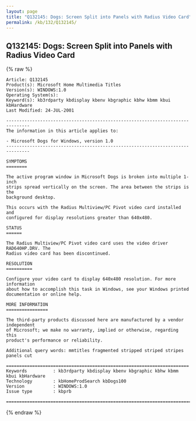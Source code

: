 ```yaml
---
layout: page
title: "Q132145: Dogs: Screen Split into Panels with Radius Video Card"
permalink: /kb/132/Q132145/
---
```


## Q132145: Dogs: Screen Split into Panels with Radius Video Card

{% raw %}

	Article: Q132145
	Product(s): Microsoft Home Multimedia Titles
	Version(s): WINDOWS:1.0
	Operating System(s): 
	Keyword(s): kb3rdparty kbdisplay kbenv kbgraphic kbhw kbmm kbui kbHardware
	Last Modified: 24-JUL-2001
	
	-------------------------------------------------------------------------------
	The information in this article applies to:
	
	- Microsoft Dogs for Windows, version 1.0 
	-------------------------------------------------------------------------------
	
	SYMPTOMS
	========
	
	The active program window in Microsoft Dogs is broken into multiple 1-inch
	strips spread vertically on the screen. The area between the strips is the
	background desktop.
	
	This occurs with the Radius Multiview/PC Pivot video card installed and
	configured for display resolutions greater than 640x480.
	
	STATUS
	======
	
	The Radius Multiview/PC Pivot video card uses the video driver RAD640HP.DRV. The
	Radius video card has been discontinued.
	
	RESOLUTION
	==========
	
	Configure your video card to display 640x480 resolution. For more information
	about how to accomplish this task in Windows, see your Windows printed
	documentation or online help.
	
	MORE INFORMATION
	================
	
	The third-party products discussed here are manufactured by a vendor independent
	of Microsoft; we make no warranty, implied or otherwise, regarding this
	product's performance or reliability.
	
	Additional query words: mmtitles fragmented stripped striped stripes panels cut
	
	======================================================================
	Keywords          : kb3rdparty kbdisplay kbenv kbgraphic kbhw kbmm kbui kbHardware 
	Technology        : kbHomeProdSearch kbDogs100
	Version           : WINDOWS:1.0
	Issue type        : kbprb
	
	=============================================================================
	

{% endraw %}
